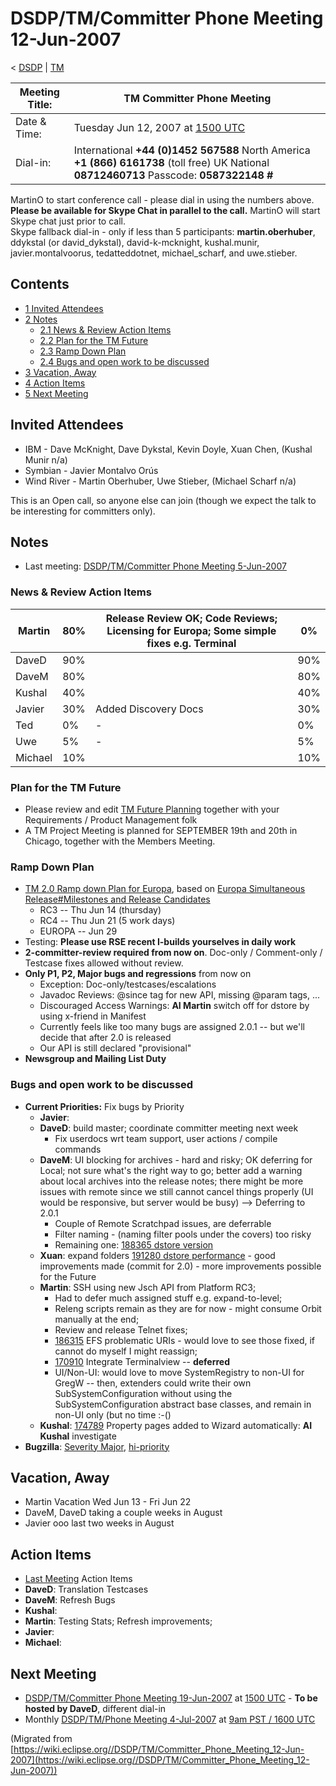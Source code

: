 

DSDP/TM/Committer Phone Meeting 12-Jun-2007
===========================================

< [DSDP](https://wiki.eclipse.org/DSDP "DSDP")‎ | [TM](./TM "DSDP/TM")

| Meeting Title: | **TM Committer Phone Meeting** |
| --- | --- |
| Date & Time: | Tuesday Jun 12, 2007 at [1500 UTC](http://www.timeanddate.com/worldclock/meetingdetails.html?year=2007&month=6&day=12&hour=15&min=00&sec=0&p1=224&p2=159&p3=250&p4=136&p5=223&iv=1800) |
| Dial-in: | International **+44 (0)1452 567588**   North America **+1 (866) 6161738** (toll free)   UK National **08712460713**   Passcode: **0587322148 #** |

MartinO to start conference call - please dial in using the numbers above.  
**Please be available for Skype Chat in parallel to the call.** MartinO will start Skype chat just prior to call.  
Skype fallback dial-in - only if less than 5 participants: **martin.oberhuber**, ddykstal (or david\_dykstal), david-k-mcknight, kushal.munir, javier.montalvoorus, tedatteddotnet, michael\_scharf, and uwe.stieber.  

Contents
--------

*   [1 Invited Attendees](#Invited-Attendees)
*   [2 Notes](#Notes)
    *   [2.1 News & Review Action Items](#News-.26-Review-Action-Items)
    *   [2.2 Plan for the TM Future](#Plan-for-the-TM-Future)
    *   [2.3 Ramp Down Plan](#Ramp-Down-Plan)
    *   [2.4 Bugs and open work to be discussed](#Bugs-and-open-work-to-be-discussed)
*   [3 Vacation, Away](#Vacation.2C-Away)
*   [4 Action Items](#Action-Items)
*   [5 Next Meeting](#Next-Meeting)

Invited Attendees
-----------------

*   IBM - Dave McKnight, Dave Dykstal, Kevin Doyle, Xuan Chen, (Kushal Munir n/a)
*   Symbian - Javier Montalvo Orús
*   Wind River - Martin Oberhuber, Uwe Stieber, (Michael Scharf n/a)

This is an Open call, so anyone else can join (though we expect the talk to be interesting for committers only).

Notes
-----

*   Last meeting: [DSDP/TM/Committer Phone Meeting 5-Jun-2007](./Committer_Phone_Meeting_5-Jun-2007 "DSDP/TM/Committer Phone Meeting 5-Jun-2007")

### News & Review Action Items

| Martin | 80% | Release Review OK; Code Reviews; Licensing for Europa; Some simple fixes e.g. Terminal | 0% |
| --- | --- | --- | --- |
| DaveD | 90% |  | 90% |
| DaveM | 80% |  | 80% |
| Kushal | 40% |  | 40% |
| Javier | 30% | Added Discovery Docs | 30% |
| Ted | 0% | - | 0% |
| Uwe | 5% | - | 5% |
| Michael | 10% |  | 10% |

### Plan for the TM Future

*   Please review and edit [TM Future Planning](./TM_Future_Planning "TM Future Planning") together with your Requirements / Product Management folk
*   A TM Project Meeting is planned for SEPTEMBER 19th and 20th in Chicago, together with the Members Meeting.

### Ramp Down Plan

*   [TM 2.0 Ramp down Plan for Europa](./TM_2.0_Ramp_down_Plan_for_Europa "TM 2.0 Ramp down Plan for Europa"), based on [Europa Simultaneous Release#Milestones and Release Candidates](https://wiki.eclipse.org/Europa_Simultaneous_Release#Milestones_and_Release_Candidates "Europa Simultaneous Release")
    *   RC3 -- Thu Jun 14 (thursday)
    *   RC4 -- Thu Jun 21 (5 work days)
    *   EUROPA -- Jun 29
*   Testing: **Please use RSE recent I-builds yourselves in daily work**
*   **2-committer-review required from now on**. Doc-only / Comment-only / Testcase fixes allowed without review.
*   **Only P1, P2, Major bugs and regressions** from now on
    *   Exception: Doc-only/testcases/escalations
    *   Javadoc Reviews: @since tag for new API, missing @param tags, ...
    *   Discouraged Access Warnings: **AI Martin** switch off for dstore by using x-friend in Manifest
    *   Currently feels like too many bugs are assigned 2.0.1 -- but we'll decide that after 2.0 is released
    *   Our API is still declared "provisional"
*   **Newsgroup and Mailing List Duty**

### Bugs and open work to be discussed

*   **Current Priorities:** Fix bugs by Priority
    *   **Javier**:
    *   **DaveD**: build master; coordinate committer meeting next week
        *   Fix userdocs wrt team support, user actions / compile commands
    *   **DaveM**: UI blocking for archives - hard and risky; OK deferring for Local; not sure what's the right way to go; better add a warning about local archives into the release notes; there might be more issues with remote since we still cannot cancel things properly (UI would be responsive, but server would be busy) --> Deferring to 2.0.1
        *   Couple of Remote Scratchpad issues, are deferrable
        *   Filter naming - (naming filter pools under the covers) too risky
        *   Remaining one: [188365 dstore version](https://bugs.eclipse.org/bugs/show_bug.cgi?id=188365)
    *   **Xuan**: expand folders [191280 dstore performance](https://bugs.eclipse.org/bugs/show_bug.cgi?id=191280) \- good improvements made (commit for 2.0) - more improvements possible for the Future
    *   **Martin**: SSH using new Jsch API from Platform RC3;
        *   Had to defer much assigned stuff e.g. expand-to-level;
        *   Releng scripts remain as they are for now - might consume Orbit manually at the end;
        *   Review and release Telnet fixes;
        *   [186315](https://bugs.eclipse.org/bugs/show_bug.cgi?id=186315) EFS problematic URIs - would love to see those fixed, if cannot do myself I might reassign;
        *   [170910](https://bugs.eclipse.org/bugs/show_bug.cgi?id=170910) Integrate Terminalview -- **deferred**
        *   UI/Non-UI: would love to move SystemRegistry to non-UI for GregW -- then, extenders could write their own SubSystemConfiguration without using the SubSystemConfiguration abstract base classes, and remain in non-UI only (but no time :-()
    *   **Kushal**: [174789](https://bugs.eclipse.org/bugs/show_bug.cgi?id=174789) Property pages added to Wizard automatically: **AI Kushal** investigate
*   **Bugzilla**: [Severity Major](https://bugs.eclipse.org/bugs/buglist.cgi?query_format=advanced&classification=DSDP&product=Target+Management&bug_status=UNCONFIRMED&bug_status=NEW&bug_status=ASSIGNED&bug_status=REOPENED&bug_severity=blocker&bug_severity=critical&bug_severity=major&cmdtype=doit), [hi-priority](https://bugs.eclipse.org/bugs/buglist.cgi?query_format=advanced&classification=DSDP&product=Target+Management&bug_status=UNCONFIRMED&bug_status=NEW&bug_status=ASSIGNED&bug_status=REOPENED&cmdtype=doit&field0-0-0=priority&type0-0-0=regexp&value0-0-0=P%5B12%5D&field0-0-1=bug_severity&type0-0-1=regexp&value0-0-1=blocker%7Ccritical%7Cmajor)

Vacation, Away
--------------

*   Martin Vacation Wed Jun 13 - Fri Jun 22
*   DaveM, DaveD taking a couple weeks in August
*   Javier ooo last two weeks in August

Action Items
------------

*   [Last Meeting](./Committer_Phone_Meeting_5-Jun-2007#Action_Items "DSDP/TM/Committer Phone Meeting 5-Jun-2007") Action Items
*   **DaveD**: Translation Testcases
*   **DaveM**: Refresh Bugs
*   **Kushal**:
*   **Martin**: Testing Stats; Refresh improvements;
*   **Javier**:
*   **Michael**:

Next Meeting
------------

*   [DSDP/TM/Committer Phone Meeting 19-Jun-2007](./Committer_Phone_Meeting_19-Jun-2007 "DSDP/TM/Committer Phone Meeting 19-Jun-2007") at [1500 UTC](http://www.timeanddate.com/worldclock/meetingdetails.html?year=2007&month=6&day=19&hour=15&min=00&sec=0&p1=224&p2=159&p3=250&p4=136&p5=223&iv=1800) \- **To be hosted by DaveD**, different dial-in
*   Monthly [DSDP/TM/Phone Meeting 4-Jul-2007](./Phone_Meeting_4-Jul-2007 "DSDP/TM/Phone Meeting 4-Jul-2007") at [9am PST / 1600 UTC](http://www.timeanddate.com/worldclock/fixedtime.html?month=7&day=4&year=2007&hour=16&min=00&sec=0&p1=0)


(Migrated from [https://wiki.eclipse.org//DSDP/TM/Committer_Phone_Meeting_12-Jun-2007](https://wiki.eclipse.org//DSDP/TM/Committer_Phone_Meeting_12-Jun-2007))